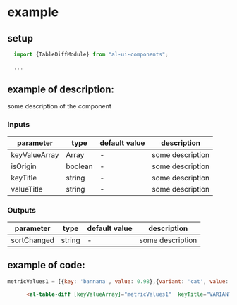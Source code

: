 # example

## setup

```javascript
  import {TableDiffModule} from "al-ui-components";
  
  ...
```

## example of description:

some description of the component

### Inputs

|     parameter     |     type       |   default value   |   description              |
|-------------------|----------------|-------------------|----------------------------|
|     keyValueArray     |     Array<IkeyValue>       |   -               |   some description         |
|     isOrigin     |     boolean       |   -               |   some description         |
|     keyTitle     |     string       |   -               |   some description         |
|     valueTitle     |     string       |   -               |   some description         |


### Outputs

|     parameter     |     type       |   default value   |   description              |
|-------------------|----------------|-------------------|----------------------------|
|     sortChanged     |     string       |   -               |   some description         |


## example of code:

```javascript
metricValues1 = [{key: 'bannana', value: 0.98},{variant: 'cat', value: 0.98}];
```
```html
      <al-table-diff [keyValueArray]="metricValues1"  keyTitle="VARIANT" valueTitle="VALUE"></al-table-diff>
```
